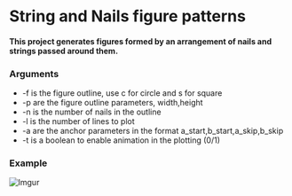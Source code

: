 # String and Nails figure patterns

#### This project generates figures formed by an arrangement of nails and strings passed around them. 

### Arguments

- -f is the figure outline, use c for circle and s for square
- -p are the figure outline parameters, width,height
- -n is the number of nails in the outline
- -l is the number of lines to plot
- -a are the anchor parameters in the format a_start,b_start,a_skip,b_skip
- -t is a boolean to enable animation in the plotting (0/1)


### Example

![Imgur](https://i.imgur.com/4RsKXRX.png)
